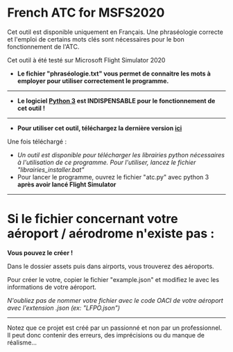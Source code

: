 # French ATC for MSFS2020

Cet outil est disponible uniquement en Français. Une phraséologie correcte et l'emploi de certains mots clés sont nécessaires pour le bon fonctionnement de l'ATC.

Cet outil à été testé sur Microsoft Flight Simulator 2020

* **Le fichier "phraséologie.txt" vous permet de connaitre les mots à employer pour utiliser correctement le programme.**

-----

* **Le logiciel [Python 3](https://www.python.org/downloads/) est INDISPENSABLE pour le fonctionnement de cet outil !**

-----

* **Pour utiliser cet outil, téléchargez la dernière version [ici](https://github.com/Nash115/frenchATC-for-MSFS2020/releases)**

Une fois téléchargé :
* *Un outil est disponible pour télécharger les librairies python nécessaires à l'utilisation de ce programme. Pour l'utiliser, lancez le fichier "librairies_installer.bat"*
* Pour lancer le programme, ouvrez le fichier "atc.py" avec python 3 **après avoir lancé Flight Simulator**

-----

# Si le fichier concernant votre aéroport / aérodrome n'existe pas :

**Vous pouvez le créer !**

Dans le dossier assets puis dans airports, vous trouverez des aéroports.

Pour créer le votre, copier le fichier "example.json" et modifiez le avec les informations de votre aéroport.

*N'oubliez pas de nommer votre fichier avec le code OACI de votre aéroport avec l'extension .json (ex: "LFPO.json")*

-----

Notez que ce projet est créé par un passionné et non par un professionnel. Il peut donc contenir des erreurs, des imprécisions ou du manque de réalisme...
